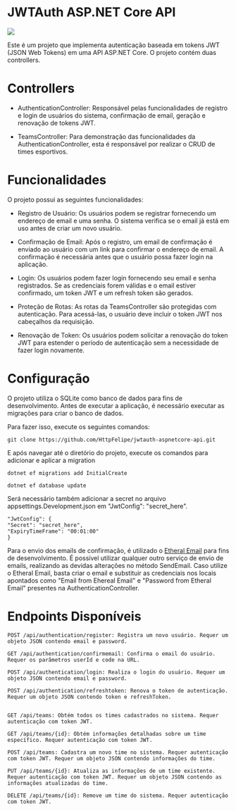 # JWTAuth ASP.NET Core API

<img src="https://miro.medium.com/v2/resize:fit:1358/1*rwXpcs52WE3ZpujqcPLZZg.png">

Este é um projeto que implementa autenticação baseada em tokens JWT (JSON Web Tokens) em uma API ASP.NET Core. O projeto contém duas controllers.

# Controllers

  - AuthenticationController: Responsável pelas funcionalidades de registro e login de usuários do sistema, confirmação de email, geração e renovação de tokens JWT.

  - TeamsController: Para demonstração das funcionalidades da AuthenticationController, esta é responsável por realizar o CRUD de times esportivos.

# Funcionalidades

O projeto possui as seguintes funcionalidades:

  - Registro de Usuário: Os usuários podem se registrar fornecendo um endereço de email e uma senha. O sistema verifica se o email já está em uso antes de criar um novo usuário.

  - Confirmação de Email: Após o registro, um email de confirmação é enviado ao usuário com um link para confirmar o endereço de email. A confirmação é necessária antes que o usuário possa fazer login na aplicação.

  - Login: Os usuários podem fazer login fornecendo seu email e senha registrados. Se as credenciais forem válidas e o email estiver confirmado, um token JWT e um refresh token são gerados.

  - Proteção de Rotas: As rotas da TeamsController são protegidas com autenticação. Para acessá-las, o usuário deve incluir o token JWT nos cabeçalhos da requisição.

  - Renovação de Token: Os usuários podem solicitar a renovação do token JWT para estender o período de autenticação sem a necessidade de fazer login novamente.

# Configuração



O projeto utiliza o SQLite como banco de dados para fins de desenvolvimento. Antes de executar a aplicação, é necessário executar as migrações para criar o banco de dados. 

Para fazer isso, execute os seguintes comandos:

    git clone https://github.com/HttpFelipe/jwtauth-aspnetcore-api.git 

E após navegar até o diretório do projeto, execute os comandos para adicionar e aplicar a migration

    dotnet ef migrations add InitialCreate

    dotnet ef database update
Será necessário também adicionar a secret no arquivo appsettings.Development.json em "JwtConfig": "secret_here".

    "JwtConfig": {
    "Secret": "secret_here",
    "ExpiryTimeFrame": "00:01:00"
    }
Para o envio dos emails de confirmação, é utilizado o <a href="https://ethereal.email/">Etheral Email</a> para fins de desenvolvimento. É possível utilizar qualquer outro serviço de envio de emails, 
realizando as devidas alterações no método SendEmail. Caso utilize o Etheral Email, basta criar o email e substituir as credenciais nos locais apontados como
"Email from Ehereal Email" e "Password from Etheral Email" presentes na AuthenticationController.

# Endpoints Disponíveis

    POST /api/authentication/register: Registra um novo usuário. Requer um objeto JSON contendo email e password.

    GET /api/authentication/confirmemail: Confirma o email do usuário. Requer os parâmetros userId e code na URL.

    POST /api/authentication/login: Realiza o login do usuário. Requer um objeto JSON contendo email e password.

    POST /api/authentication/refreshtoken: Renova o token de autenticação. Requer um objeto JSON contendo token e refreshToken.
    

    GET /api/teams: Obtém todos os times cadastrados no sistema. Requer autenticação com token JWT.

    GET /api/teams/{id}: Obtém informações detalhadas sobre um time específico. Requer autenticação com token JWT.

    POST /api/teams: Cadastra um novo time no sistema. Requer autenticação com token JWT. Requer um objeto JSON contendo informações do time.

    PUT /api/teams/{id}: Atualiza as informações de um time existente. Requer autenticação com token JWT. Requer um objeto JSON contendo as informações atualizadas do time.

    DELETE /api/teams/{id}: Remove um time do sistema. Requer autenticação com token JWT.

